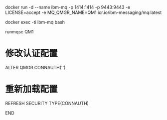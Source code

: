 docker run -d --name ibm-mq -p 1414:1414 -p 9443:9443 -e LICENSE=accept -e MQ_QMGR_NAME=QM1  icr.io/ibm-messaging/mq:latest

docker exec -ti ibm-mq bash

runmqsc QM1

# 修改认证配置
ALTER QMGR CONNAUTH('')

# 重新加载配置
REFRESH SECURITY TYPE(CONNAUTH)

END